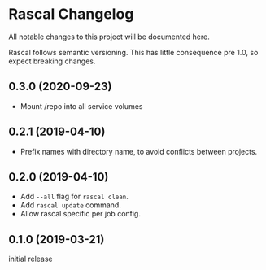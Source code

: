 # Rascal Changelog

All notable changes to this project will be documented here.

Rascal follows semantic versioning. This has little consequence pre 1.0, so expect breaking changes.

## 0.3.0 (2020-09-23)

- Mount /repo into all service volumes


## 0.2.1 (2019-04-10)

- Prefix names with directory name, to avoid conflicts between projects.


## 0.2.0 (2019-04-10)

- Add `--all` flag for `rascal clean`.
- Add `rascal update` command.
- Allow rascal specific per job config.


## 0.1.0 (2019-03-21)

initial release
